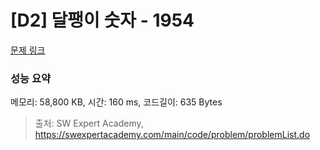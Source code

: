 # [D2] 달팽이 숫자 - 1954 

[문제 링크](https://swexpertacademy.com/main/code/problem/problemDetail.do?contestProbId=AV5PobmqAPoDFAUq) 

### 성능 요약

메모리: 58,800 KB, 시간: 160 ms, 코드길이: 635 Bytes



> 출처: SW Expert Academy, https://swexpertacademy.com/main/code/problem/problemList.do